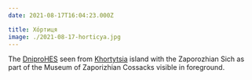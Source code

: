 ```yaml
---
date: 2021-08-17T16:04:23.000Z

title: Хо́ртиця
image: ./2021-08-17-horticya.jpg
---
```


The [DniproHES](https://en.wikipedia.org/wiki/Dnieper_Hydroelectric_Station) seen from [Khortytsia](https://en.wikipedia.org/wiki/Khortytsia) island with the Zaporozhian Sich as part of the Museum of Zaporizhian Cossacks visible in foreground.

